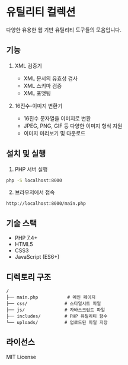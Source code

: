 # 유틸리티 컬렉션

다양한 유용한 웹 기반 유틸리티 도구들의 모음입니다.

## 기능

1. XML 검증기
   - XML 문서의 유효성 검사
   - XML 스키마 검증
   - XML 포맷팅

2. 16진수-이미지 변환기
   - 16진수 문자열을 이미지로 변환
   - JPEG, PNG, GIF 등 다양한 이미지 형식 지원
   - 이미지 미리보기 및 다운로드

## 설치 및 실행

1. PHP 서버 실행
```bash
php -S localhost:8000
```

2. 브라우저에서 접속
```
http://localhost:8000/main.php
```

## 기술 스택

- PHP 7.4+
- HTML5
- CSS3
- JavaScript (ES6+)

## 디렉토리 구조

```
/
├── main.php           # 메인 페이지
├── css/              # 스타일시트 파일
├── js/               # 자바스크립트 파일
├── includes/         # PHP 유틸리티 함수
└── uploads/          # 업로드된 파일 저장
```

## 라이선스

MIT License 